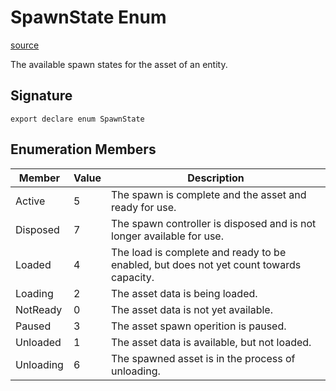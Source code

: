 # SpawnState Enum

[source](https://developers.meta.com/horizon-worlds/reference/2.0.0/core_spawnstate)

The available spawn states for the asset of an entity.

## Signature

```
export declare enum SpawnState
```

## Enumeration Members

| Member | Value | Description |
| --- | --- | --- |
| Active | 5 | The spawn is complete and the asset and ready for use. |
| Disposed | 7 | The spawn controller is disposed and is not longer available for use. |
| Loaded | 4 | The load is complete and ready to be enabled, but does not yet count towards capacity. |
| Loading | 2 | The asset data is being loaded. |
| NotReady | 0 | The asset data is not yet available. |
| Paused | 3 | The asset spawn operition is paused. |
| Unloaded | 1 | The asset data is available, but not loaded. |
| Unloading | 6 | The spawned asset is in the process of unloading. |